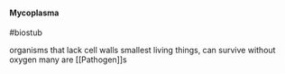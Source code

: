 #### Mycoplasma
#biostub 

organisms that lack cell walls
smallest living things, can survive without oxygen
many are [[Pathogen]]s